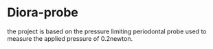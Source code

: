 # Diora-probe
the project is based on the pressure limiting periodontal probe used to measure the applied pressure of 0.2newton.
